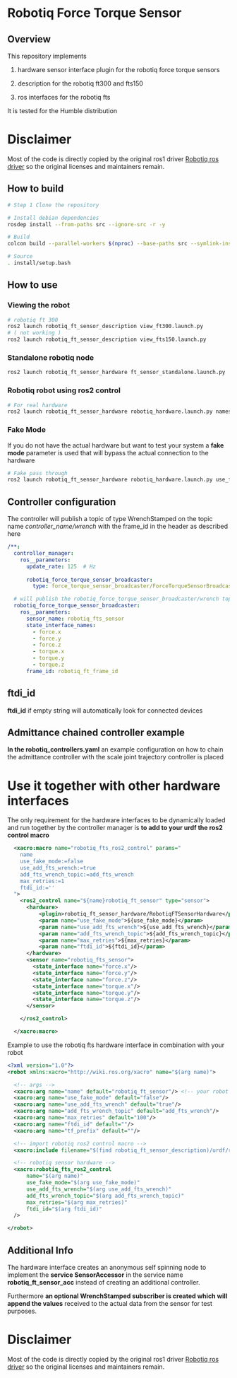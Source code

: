 # Robotiq Force Torque Sensor

## Overview

This repository implements

1) hardware sensor interface plugin for the robotiq force torque sensors

2) description for the robotiq ft300 and fts150

3) ros interfaces for the robotiq fts

It is tested for the Humble distribution

# Disclaimer 

Most of the code is directly copied by the original ros1 driver [Robotiq ros driver](https://github.com/ros-industrial/robotiq) so the original licenses and maintainers remain.

## How to build

```bash
# Step 1 Clone the repository

# Install debian dependencies
rosdep install --from-paths src --ignore-src -r -y

# Build
colcon build --parallel-workers $(nproc) --base-paths src --symlink-install --event-handlers desktop_notification- status-   --cmake-args -DCMAKE_BUILD_TYPE=Release -DCMAKE_EXPORT_COMPILE_COMMANDS:BOOL=ON

# Source
. install/setup.bash
```

## How to use

### Viewing the robot

```bash
# robotiq ft 300
ros2 launch robotiq_ft_sensor_description view_ft300.launch.py 
# ( not working )
ros2 launch robotiq_ft_sensor_description view_fts150.launch.py 
```

### Standalone robotiq node

```bash
ros2 launch robotiq_ft_sensor_hardware ft_sensor_standalone.launch.py
```

### Robotiq robot using ros2 control

```bash
# For real hardware
ros2 launch robotiq_ft_sensor_hardware robotiq_hardware.launch.py namespace:=robotiq
```

### Fake Mode
If you do not have the actual hardware but want to test your system a **fake mode** parameter is used that will bypass the actual connection to the hardware

```bash
# Fake pass through
ros2 launch robotiq_ft_sensor_hardware robotiq_hardware.launch.py use_fake_mode:=true namespace:=robotiq
```

## Controller configuration

The controller will publish a topic of type WrenchStamped on the topic name *controller_name/wrench* with the frame_id in the header as described here

```yaml
/**:
  controller_manager:
    ros__parameters:
      update_rate: 125  # Hz
      
      robotiq_force_torque_sensor_broadcaster:
        type: force_torque_sensor_broadcaster/ForceTorqueSensorBroadcaster

  # will publish the robotiq_force_torque_sensor_broadcaster/wrench topic of type WrenchStamped with the given frame_id
  robotiq_force_torque_sensor_broadcaster:
    ros__parameters:
      sensor_name: robotiq_fts_sensor
      state_interface_names:
        - force.x
        - force.y
        - force.z
        - torque.x
        - torque.y
        - torque.z
      frame_id: robotiq_ft_frame_id
```

## ftdi_id
**ftdi_id** if empty string will automatically look for connected devices

## Admittance chained controller example
**In the robotiq_controllers.yaml** an example configuration on how to chain the admittance controller with the scale joint trajectory controller is placed

# Use it together with other hardware interfaces

The only requirement for the hardware interfaces to be dynamically loaded and run together by the controller manager is **to add to your urdf the ros2 control macro**

```xml
  <xacro:macro name="robotiq_fts_ros2_control" params="
    name
    use_fake_mode:=false
    use_add_fts_wrench:=true
    add_fts_wrench_topic:=add_fts_wrench
    max_retries:=1
    ftdi_id:=''
  ">
    <ros2_control name="${name}robotiq_ft_sensor" type="sensor">
      <hardware>
          <plugin>robotiq_ft_sensor_hardware/RobotiqFTSensorHardware</plugin>
          <param name="use_fake_mode">${use_fake_mode}</param>
          <param name="use_add_fts_wrench">${use_add_fts_wrench}</param>
          <param name="add_fts_wrench_topic">${add_fts_wrench_topic}</param>
          <param name="max_retries">${max_retries}</param>
          <param name="ftdi_id">${ftdi_id}</param>
      </hardware>
      <sensor name="robotiq_fts_sensor">
        <state_interface name="force.x"/>
        <state_interface name="force.y"/>
        <state_interface name="force.z"/>
        <state_interface name="torque.x"/>
        <state_interface name="torque.y"/>
        <state_interface name="torque.z"/>
      </sensor>

    </ros2_control>

  </xacro:macro>
```

Example to use the robotiq fts hardware interface in combination with your robot

```xml
<?xml version="1.0"?>
<robot xmlns:xacro="http://wiki.ros.org/xacro" name="$(arg name)">

  <!-- args -->
  <xacro:arg name="name" default="robotiq_ft_sensor"/> <!-- your robot name -->
  <xacro:arg name="use_fake_mode" default="false"/>
  <xacro:arg name="use_add_fts_wrench" default="true"/>
  <xacro:arg name="add_fts_wrench_topic" default="add_fts_wrench"/>
  <xacro:arg name="max_retries" default="100"/>
  <xacro:arg name="ftdi_id" default=""/>
  <xacro:arg name="tf_prefix" default=""/>

  <!-- import robotiq ros2 control macro -->
  <xacro:include filename="$(find robotiq_ft_sensor_description)/urdf/robotiq_fts.ros2_control.xacro" />

  <!-- robotiq sensor hardware -->
  <xacro:robotiq_fts_ros2_control
      name="$(arg name)"
      use_fake_mode="$(arg use_fake_mode)"
      use_add_fts_wrench="$(arg use_add_fts_wrench)"
      add_fts_wrench_topic="$(arg add_fts_wrench_topic)"
      max_retries="$(arg max_retries)"
      ftdi_id="$(arg ftdi_id)"
  />

</robot>
```

## Additional Info

The hardware interface creates an anonymous self spinning node to implement the **service SensorAccessor** in the service name **robotiq_ft_sensor_acc** instead of creating an additional controller.

Furthermore **an optional WrenchStamped subscriber is created which will append the values** received to the actual data from the sensor for test purposes.

# Disclaimer 

Most of the code is directly copied by the original ros1 driver [Robotiq ros driver](https://github.com/ros-industrial/robotiq) so the original licenses and maintainers remain.
